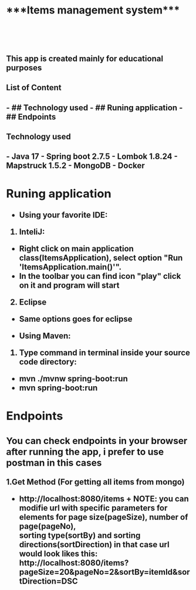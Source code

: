 <h1> ***Items management system*** <h1><br>

<p><h2> This app is created mainly for educational purposes <h2><p>
 
<h2>List of Content<h2>
- ## Technology used
- ## Runing application
- ## Endpoints

<h2>Technology used<h2>
 - Java 17
 - Spring boot 2.7.5
 - Lombok 1.8.24
 - Mapstruck 1.5.2
 - MongoDB <latest>
 - Docker <latest>
 
 ## Runing application
 - Using your favorite IDE:
  1. InteliJ:
   + Right click on main application class(ItemsApplication), select option "Run 'ItemsApplication.main()'".
   + In the toolbar you can find icon "play" click on it and program will start
  2. Eclipse
   + Same options goes for eclipse
 
 - Using Maven:
  1. Type command in terminal inside your source code directory:
   + mvn ./mvnw spring-boot:run
   + mvn spring-boot:run
   
 ## Endpoints
 ### You can check endpoints in your browser after running the app, i prefer to use postman in this cases
 
  1.Get Method (For getting all items from mongo)
   - http://localhost:8080/items 
    + NOTE: you can modifie url with specific parameters for elements for page size(pageSize), number of page(pageNo),<br> sorting type(sortBy) and sorting directions(sortDirection)
    in that case url would look likes this:
    http://localhost:8080/items?pageSize=20&pageNo=2&sortBy=itemId&sortDirection=DSC
